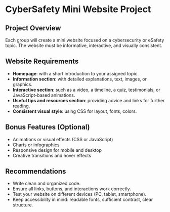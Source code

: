 # CyberSafety Mini Website Project

## Project Overview
Each group will create a mini website focused on a cybersecurity or eSafety topic. The website must be informative, interactive, and visually consistent.

## Website Requirements
- **Homepage**: with a short introduction to your assigned topic.
- **Information section**: with detailed explanations, text, images, or graphics.
- **Interactive section**: such as a video, a timeline, a quiz, testimonials, or JavaScript-based animations.
- **Useful tips and resources section**: providing advice and links for further reading.
- **Consistent visual style**: using CSS for layout, fonts, colors.

## Bonus Features (Optional)
- Animations or visual effects (CSS or JavaScript)
- Charts or infographics
- Responsive design for mobile and desktop
- Creative transitions and hover effects

## Recommendations
- Write clean and organized code.
- Ensure all links, buttons, and interactions work correctly.
- Test your website on different devices (PC, tablet, smartphone).
- Keep accessibility in mind: readable fonts, sufficient contrast, clear structure.
